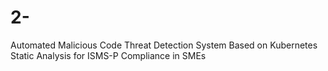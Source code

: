 # 2-
Automated Malicious Code Threat Detection System Based on Kubernetes Static Analysis for ISMS-P Compliance in SMEs

